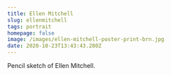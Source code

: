 ```yaml
---
title: Ellen Mitchell
slug: ellenmitchell
tags: portrait
homepage: false
image: /images/ellen-mitchell-poster-print-brn.jpg
date: 2020-10-23T13:43:43.280Z
---
```

Pencil sketch of Ellen Mitchell.
